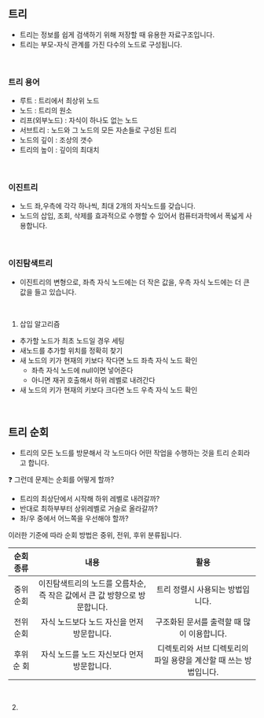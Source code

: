## 트리

- 트리는 정보를 쉽게 검색하기 위해 저장할 때 유용한 자료구조입니다.
- 트리는 부모-자식 관계를 가진 다수의 노드로 구성됩니다.

<br>

### 트리 용어

- 루트 : 트리에서 최상위 노드
- 노드 : 트리의 원소
- 리프(외부노드) : 자식이 하나도 없는 노드
- 서브트리 : 노드와 그 노드의 모든 자손들로 구성된 트리
- 노드의 깊이 : 조상의 갯수
- 트리의 높이 : 깊이의 최대치

<br>

### 이진트리

- 노드 좌,우측에 각각 하나씩, 최대 2개의 자식노드를 갖습니다.
- 노드의 삽입, 조회, 삭제를 효과적으로 수행할 수 있어서 컴퓨터과학에서 폭넓게 사용합니다.

<br>

### 이진탐색트리

- 이진트리의 변형으로, 좌측 자식 노드에는 더 작은 값을, 우측 자식 노드에는 더 큰 값을 들고 있습니다.

<br>

1. 삽입 알고리즘

- 추가할 노드가 최초 노드일 경우 세팅
- 새노드를 추가할 위치를 정확히 찾기
- 새 노드의 키가 현재의 키보다 작다면 노드 좌측 자식 노드 확인
  - 좌측 자식 노드에 null이면 넣어준다
  - 아니면 재귀 호출해서 하위 레벨로 내려간다
- 새 노드의 키가 현재의 키보다 크다면 노드 우측 자식 노드 확인

<br>

## 트리 순회

- 트리의 모든 노드를 방문해서 각 노드마다 어떤 작업을 수행하는 것을 트리 순회라고 합니다.

❓ 그런데 문제는 순회를 어떻게 할까?

- 트리의 최상단에서 시작해 하위 레벨로 내려갈까?
- 반대로 최하부부터 상위레벨로 거슬로 올라갈까?
- 좌/우 중에서 어느쪽을 우선해야 할까?

이러한 기준에 따라 순회 방법은 중위, 전위, 후위 분류됩니다.

|  순회종류  |                                   내용                                    |                               활용                                |
| :--------: | :-----------------------------------------------------------------------: | :---------------------------------------------------------------: |
| 중위 순회  | 이진탐색트리의 노드를 오름차순, 즉 작은 값에서 큰 값 방향으로 방문합니다. |                 트리 정렬시 사용되는 방법입니다.                  |
| 전위 순회  |                자식 노드보다 노드 자신을 먼저 방문합니다.                 |            구조화된 문서를 출력할 때 많이 이용합니다.             |
| 후위 순 회 |                자식 노드를 노드 자신보다 먼저 방문합니다.                 | 디렉토리와 서브 디렉토리의 파일 용량을 계산할 때 쓰는 방법입니다. |

<br>

2.
